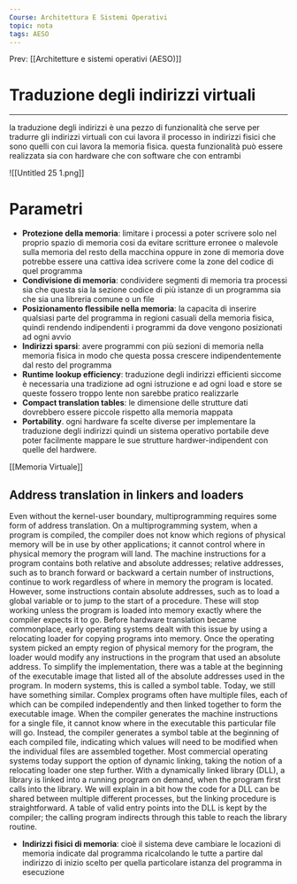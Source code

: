 ```yaml
---
Course: Architettura E Sistemi Operativi
topic: nota
tags: AESO
---
```


Prev: [[Architetture e sistemi operativi (AESO)]]

# Traduzione degli indirizzi virtuali
---


la traduzione degli indirizzi è una pezzo di funzionalità che serve per tradurre gli indirizzi virtuali  con cui lavora il processo in indirizzi fisici che sono quelli con cui lavora la memoria fisica. questa funzionalità può essere realizzata sia con hardware che con software che con entrambi

![[Untitled 25 1.png]]

# Parametri

- **Protezione della memoria**: limitare i processi a poter scrivere solo nel proprio spazio di memoria cosi da evitare scritture erronee o malevole sulla memoria del resto della macchina oppure in zone di memoria dove potrebbe essere una cattiva idea scrivere come la zone del codice di quel programma
- **Condivisione di memoria**: condividere segmenti di memoria tra processi sia che questa sia la sezione codice di più istanze di un programma sia che sia una libreria comune o un file
- **Posizionamento flessibile nella memoria**: la capacita di inserire qualsiasi parte del programma in regioni casuali della memoria fisica, quindi rendendo indipendenti i programmi da dove vengono posizionati ad ogni avvio
- **Indirizzi sparsi**: avere programmi con più sezioni di memoria nella memoria fisica in modo che questa possa crescere indipendentemente dal resto del programma
- **Runtime lookup efficiency**: traduzione degli indirizzi efficienti siccome è necessaria una tradizione ad ogni istruzione e ad ogni load e store se queste fossero troppo lente  non sarebbe pratico realizzarle
- **Compact translation tables**: le dimensione delle strutture dati dovrebbero essere piccole rispetto alla memoria mappata
- **Portability**. ogni hardware fa scelte diverse per implementare la traduzione degli indirizzi quindi un sistema operativo portabile deve poter facilmente mappare le sue strutture hardwer-indipendent con quelle del hardwere.

[[Memoria Virtuale]]

## Address translation in linkers and loaders

Even without the kernel-user boundary, multiprogramming requires some form of address translation. On a
multiprogramming system, when a program is compiled, the compiler does not know which regions of
physical memory will be in use by other applications; it cannot control where in physical memory the
program will land. The machine instructions for a program contains both relative and absolute addresses;
relative addresses, such as to branch forward or backward a certain number of instructions, continue to work
regardless of where in memory the program is located. However, some instructions contain absolute
addresses, such as to load a global variable or to jump to the start of a procedure. These will stop working
unless the program is loaded into memory exactly where the compiler expects it to go.
Before hardware translation became commonplace, early operating systems dealt with this issue by using a
relocating loader for copying programs into memory. Once the operating system picked an empty region of
physical memory for the program, the loader would modify any instructions in the program that used an
absolute address. To simplify the implementation, there was a table at the beginning of the executable
image that listed all of the absolute addresses used in the program. In modern systems, this is called a
symbol table.
Today, we still have something similar. Complex programs often have multiple files, each of which can be
compiled independently and then linked together to form the executable image. When the compiler
generates the machine instructions for a single file, it cannot know where in the executable this particular file
will go. Instead, the compiler generates a symbol table at the beginning of each compiled file, indicating
which values will need to be modified when the individual files are assembled together.
Most commercial operating systems today support the option of dynamic linking, taking the notion of a
relocating loader one step further. With a dynamically linked library (DLL), a library is linked into a running
program on demand, when the program first calls into the library. We will explain in a bit how the code for a
DLL can be shared between multiple different processes, but the linking procedure is straightforward. A table
of valid entry points into the DLL is kept by the compiler; the calling program indirects through this table to
reach the library routine.

- **Indirizzi fisici di memoria**: cioè il sistema deve cambiare le locazioni di memoria indicate dal programma ricalcolando le tutte a partire dal indirizzo di inizio scelto per quella particolare  istanza del programma in esecuzione

